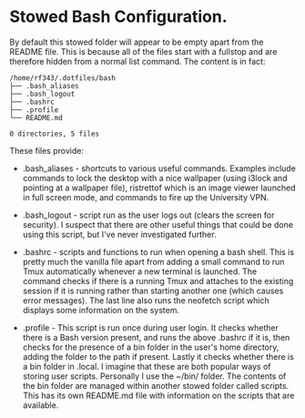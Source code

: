 # Stowed Bash Configuration.

By default this stowed folder will appear to be empty apart from the
README file. This is because all of the files start with a fullstop
and are therefore hidden from a normal list command. The content is
in fact:

```
/home/rf343/.dotfiles/bash
├── .bash_aliases
├── .bash_logout
├── .bashrc
├── .profile
└── README.md

0 directories, 5 files

```

These files provide:

- .bash_aliases - shortcuts to various useful commands. Examples
  include commands to lock the desktop with a nice wallpaper (using
  i3lock and pointing at a wallpaper file), ristrettof which is an
  image viewer launched in full screen mode, and commands to fire up
  the University VPN.

- .bash_logout - script run as the user logs out (clears the screen
  for security). I suspect that there are other useful things that
  could be done using this script, but I've never investigated further.
  
- .bashrc - scripts and functions to run when opening a bash
  shell. This is pretty much the vanilla file apart from adding a
  small command to run Tmux automatically whenever a new terminal is
  launched. The command checks if there is a running Tmux and attaches
  to the existing session if it is running rather than starting
  another one (which causes error messages). The last line also runs
  the neofetch script which displays some information on the system.

- .profile - This script is run once during user login. It checks
  whether there is a Bash version present, and runs the above .bashrc
  if it is, then checks for the presence of a bin folder in the user's
  home directory, adding the folder to the path if present. Lastly it
  checks whether there is a bin folder in .local. I imagine that these
  are both popular ways of storing user scripts. Personally I use the
  ~/bin/ folder. The contents of the bin folder are managed within
  another stowed folder called scripts. This has its own README.md
  file with information on the scripts that are available.
